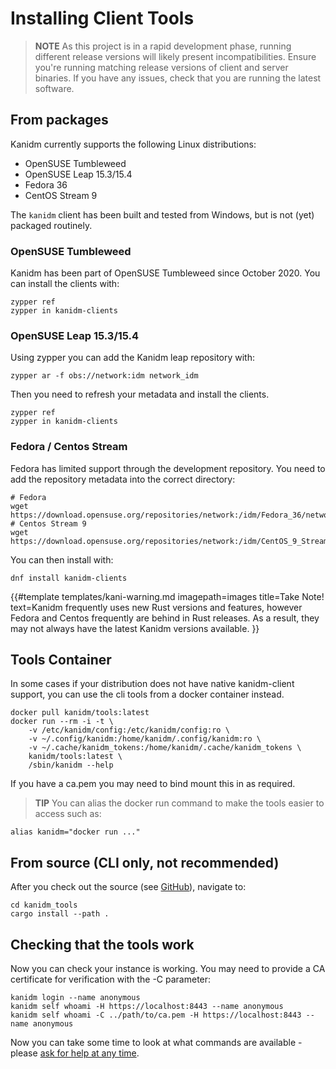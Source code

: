 # Installing Client Tools

> **NOTE** As this project is in a rapid development phase, running different 
release versions will likely present incompatibilities. Ensure you're running 
matching release versions of client and server binaries. If you have any issues, 
check that you are running the latest software.

## From packages

Kanidm currently supports the following Linux distributions:

 * OpenSUSE Tumbleweed
 * OpenSUSE Leap 15.3/15.4
 * Fedora 36
 * CentOS Stream 9

The `kanidm` client has been built and tested from Windows, but is not (yet) packaged routinely.

### OpenSUSE Tumbleweed

Kanidm has been part of OpenSUSE Tumbleweed since October 2020. You can install
the clients with:

    zypper ref
    zypper in kanidm-clients

### OpenSUSE Leap 15.3/15.4

Using zypper you can add the Kanidm leap repository with:

    zypper ar -f obs://network:idm network_idm

Then you need to refresh your metadata and install the clients.

    zypper ref
    zypper in kanidm-clients

### Fedora / Centos Stream

Fedora has limited support through the development repository. You need to add the repository
metadata into the correct directory:

    # Fedora
    wget https://download.opensuse.org/repositories/network:/idm/Fedora_36/network:idm.repo
    # Centos Stream 9
    wget https://download.opensuse.org/repositories/network:/idm/CentOS_9_Stream/network:idm.repo

You can then install with:

    dnf install kanidm-clients

{{#template
    templates/kani-warning.md
    imagepath=images
    title=Take Note!
    text=Kanidm frequently uses new Rust versions and features, however Fedora and Centos frequently are behind in Rust releases. As a result, they may not always have the latest Kanidm versions available.
}}

## Tools Container

In some cases if your distribution does not have native kanidm-client support, you can use the cli
tools from a docker container instead.

    docker pull kanidm/tools:latest
    docker run --rm -i -t \
        -v /etc/kanidm/config:/etc/kanidm/config:ro \
        -v ~/.config/kanidm:/home/kanidm/.config/kanidm:ro \
        -v ~/.cache/kanidm_tokens:/home/kanidm/.cache/kanidm_tokens \
        kanidm/tools:latest \
        /sbin/kanidm --help

If you have a ca.pem you may need to bind mount this in as required.

> **TIP** You can alias the docker run command to make the tools easier to access such as:

    alias kanidm="docker run ..."

## From source (CLI only, not recommended)

After you check out the source (see [GitHub](https://github.com/kanidm/kanidm)), navigate to:

    cd kanidm_tools
    cargo install --path .

## Checking that the tools work

Now you can check your instance is working. You may need to provide a CA certificate for verification
with the -C parameter:

    kanidm login --name anonymous
    kanidm self whoami -H https://localhost:8443 --name anonymous
    kanidm self whoami -C ../path/to/ca.pem -H https://localhost:8443 --name anonymous

Now you can take some time to look at what commands are available - please
[ask for help at any time](https://github.com/kanidm/kanidm#getting-in-contact--questions).
